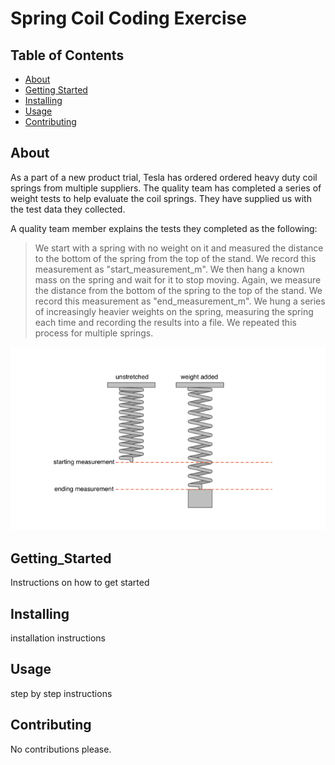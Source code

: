 # Spring Coil Coding Exercise

## Table of Contents
- [About](#about)
- [Getting Started](#getting_started)
- [Installing](#installing)
- [Usage](#usage)
- [Contributing](#Contributing)

## About
As a part of a new product trial, Tesla has ordered ordered heavy duty coil springs from multiple suppliers. The quality team has completed a series of weight tests to help evaluate the coil springs. They have supplied us with the test data they collected.

A quality team member explains the tests they completed as the following:
> We start with a spring with no weight on it and measured the distance to the bottom of the spring from the top of the stand. We record this measurement as "start_measurement_m". We then hang a known mass on the spring and wait for it to stop moving. Again, we measure the distance from the bottom of the spring to the top of the stand. We record this measurement as "end_measurement_m". We hung a series of increasingly heavier weights on the spring, measuring the spring each time and recording the results into a file. We repeated this process for multiple springs.

<p align="center">
  <img src='img/spring_test.png' alt='spring image' />
</p>

## Getting_Started
Instructions on how to get started

## Installing
installation instructions

## Usage
step by step instructions

## Contributing
No contributions please.
